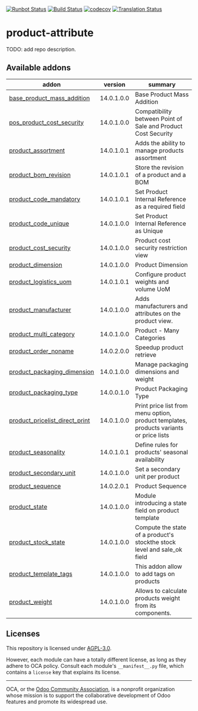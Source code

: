 [![Runbot Status](https://runbot.odoo-community.org/runbot/badge/flat/135/14.0.svg)](https://runbot.odoo-community.org/runbot/repo/github-com-oca-product-attribute-135)
[![Build Status](https://travis-ci.com/OCA/product-attribute.svg?branch=14.0)](https://travis-ci.com/OCA/product-attribute)
[![codecov](https://codecov.io/gh/OCA/product-attribute/branch/14.0/graph/badge.svg)](https://codecov.io/gh/OCA/product-attribute)
[![Translation Status](https://translation.odoo-community.org/widgets/product-attribute-14-0/-/svg-badge.svg)](https://translation.odoo-community.org/engage/product-attribute-14-0/?utm_source=widget)

<!-- /!\ do not modify above this line -->

# product-attribute

TODO: add repo description.

<!-- /!\ do not modify below this line -->

<!-- prettier-ignore-start -->

[//]: # (addons)

Available addons
----------------
addon | version | summary
--- | --- | ---
[base_product_mass_addition](base_product_mass_addition/) | 14.0.1.0.0 | Base Product Mass Addition
[pos_product_cost_security](pos_product_cost_security/) | 14.0.1.0.0 | Compatibility between Point of Sale and Product Cost Security
[product_assortment](product_assortment/) | 14.0.1.0.1 | Adds the ability to manage products assortment
[product_bom_revision](product_bom_revision/) | 14.0.1.0.1 | Store the revision of a product and a BOM
[product_code_mandatory](product_code_mandatory/) | 14.0.1.0.1 | Set Product Internal Reference as a required field
[product_code_unique](product_code_unique/) | 14.0.1.0.0 | Set Product Internal Reference as Unique
[product_cost_security](product_cost_security/) | 14.0.1.0.0 | Product cost security restriction view
[product_dimension](product_dimension/) | 14.0.1.0.0 | Product Dimension
[product_logistics_uom](product_logistics_uom/) | 14.0.1.0.1 | Configure product weights and volume UoM
[product_manufacturer](product_manufacturer/) | 14.0.1.0.0 | Adds manufacturers and attributes on the product view.
[product_multi_category](product_multi_category/) | 14.0.1.0.0 | Product - Many Categories
[product_order_noname](product_order_noname/) | 14.0.2.0.0 | Speedup product retrieve
[product_packaging_dimension](product_packaging_dimension/) | 14.0.1.0.0 | Manage packaging dimensions and weight
[product_packaging_type](product_packaging_type/) | 14.0.0.1.0 | Product Packaging Type
[product_pricelist_direct_print](product_pricelist_direct_print/) | 14.0.1.0.0 | Print price list from menu option, product templates, products variants or price lists
[product_seasonality](product_seasonality/) | 14.0.1.0.1 | Define rules for products' seasonal availability
[product_secondary_unit](product_secondary_unit/) | 14.0.1.0.0 | Set a secondary unit per product
[product_sequence](product_sequence/) | 14.0.2.0.1 | Product Sequence
[product_state](product_state/) | 14.0.1.0.0 | Module introducing a state field on product template
[product_stock_state](product_stock_state/) | 14.0.1.0.0 | Compute the state of a product's stockthe stock level and sale_ok field
[product_template_tags](product_template_tags/) | 14.0.1.0.0 | This addon allow to add tags on products
[product_weight](product_weight/) | 14.0.1.0.0 | Allows to calculate products weight from its components.

[//]: # (end addons)

<!-- prettier-ignore-end -->

## Licenses

This repository is licensed under [AGPL-3.0](LICENSE).

However, each module can have a totally different license, as long as they adhere to OCA
policy. Consult each module's `__manifest__.py` file, which contains a `license` key
that explains its license.

----

OCA, or the [Odoo Community Association](http://odoo-community.org/), is a nonprofit
organization whose mission is to support the collaborative development of Odoo features
and promote its widespread use.
